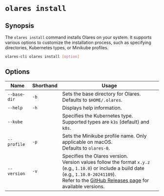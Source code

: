 # `olares install`

## Synopsis
The `olares install` command installs Olares on your system. It supports various options to customize the installation process, such as specifying directories, Kubernetes types, or Minikube profiles.

```bash
olares-cli olares install [option]
```

## Options

| Name         | Shorthand | Usage                                                                                                                                                                                                                                                 |
|--------------|-----------|-------------------------------------------------------------------------------------------------------------------------------------------------------------------------------------------------------------------------------------------------------|
| `--base-dir` | `-b`      | Sets the base directory for Olares.<br> Defaults to `$HOME/.olares`.                                                                                                                                                                                  |
| `--help`     | `-h`      | Displays help information.                                                                                                                                                                                                                            |
| `--kube`     |           | Specifies the Kubernetes type. <br>Supported types are `k3s` (default) and `k8s`.                                                                                                                                                                     |
| `--profile`  | `-p`      | Sets the Minikube profile name. Only applicable on macOS. <br> Defaults to `olares-0`.                                                                                                                                                                |
| `--version`  | `-v`      | Specifies the Olares version. <br>Version values follow the format `x.y.z` (e.g., `1.10.0`) or include a build date (e.g., `1.10.0-20241109`).<br> Refer to the [GitHub Releases page](https://github.com/beclab/Olares/releases) for available versions. |

